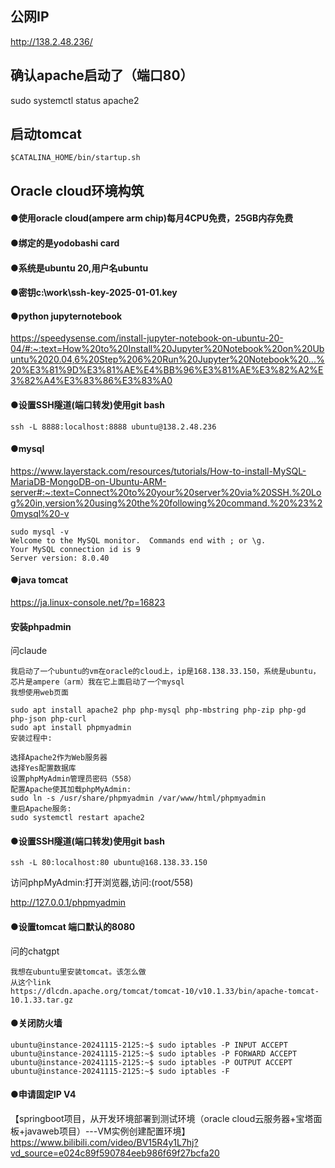 ## 公网IP
http://138.2.48.236/

## 确认apache启动了（端口80）
sudo systemctl status apache2

## 启动tomcat
`$CATALINA_HOME/bin/startup.sh`

## Oracle cloud环境构筑
#### ●使用oracle cloud(ampere arm chip)每月4CPU免费，25GB内存免费
#### ●绑定的是yodobashi card
#### ●系统是ubuntu 20,用户名ubuntu
#### ●密钥c:\work\ssh-key-2025-01-01.key
#### ●python jupyternotebook 
https://speedysense.com/install-jupyter-notebook-on-ubuntu-20-04/#:~:text=How%20to%20Install%20Jupyter%20Notebook%20on%20Ubuntu%2020.04,6%20Step%206%20Run%20Jupyter%20Notebook%20...%20%E3%81%9D%E3%81%AE%E4%BB%96%E3%81%AE%E3%82%A2%E3%82%A4%E3%83%86%E3%83%A0
#### ●设置SSH隧道(端口转发)使用git bash
`ssh -L 8888:localhost:8888 ubuntu@138.2.48.236`
#### ●mysql
https://www.layerstack.com/resources/tutorials/How-to-install-MySQL-MariaDB-MongoDB-on-Ubuntu-ARM-server#:~:text=Connect%20to%20your%20server%20via%20SSH.%20Log%20in,version%20using%20the%20following%20command.%20%23%20mysql%20-v
```
sudo mysql -v
Welcome to the MySQL monitor.  Commands end with ; or \g.
Your MySQL connection id is 9
Server version: 8.0.40
```
#### ●java tomcat
https://ja.linux-console.net/?p=16823
#### 安装phpadmin
问claude
```
我启动了一个ubuntu的vm在oracle的cloud上，ip是168.138.33.150，系统是ubuntu，芯片是ampere（arm）我在它上面启动了一个mysql
我想使用web页面
```
```
sudo apt install apache2 php php-mysql php-mbstring php-zip php-gd php-json php-curl
sudo apt install phpmyadmin
安装过程中:

选择Apache2作为Web服务器
选择Yes配置数据库
设置phpMyAdmin管理员密码（558）
配置Apache使其加载phpMyAdmin:
sudo ln -s /usr/share/phpmyadmin /var/www/html/phpmyadmin
重启Apache服务:
sudo systemctl restart apache2
```


#### ●设置SSH隧道(端口转发)使用git bash
`ssh -L 80:localhost:80 ubuntu@168.138.33.150`

访问phpMyAdmin:打开浏览器,访问:(root/558)

http://127.0.0.1/phpmyadmin

#### ●设置tomcat 端口默认的8080
问的chatgpt
```prompt
我想在ubuntu里安装tomcat。该怎么做
从这个link
https://dlcdn.apache.org/tomcat/tomcat-10/v10.1.33/bin/apache-tomcat-10.1.33.tar.gz
```

#### ●关闭防火墙
```
ubuntu@instance-20241115-2125:~$ sudo iptables -P INPUT ACCEPT
ubuntu@instance-20241115-2125:~$ sudo iptables -P FORWARD ACCEPT
ubuntu@instance-20241115-2125:~$ sudo iptables -P OUTPUT ACCEPT
ubuntu@instance-20241115-2125:~$ sudo iptables -F
```

#### ●申请固定IP V4

【springboot项目，从开发环境部署到测试环境（oracle cloud云服务器+宝塔面板+javaweb项目）---VM实例创建配置环境】https://www.bilibili.com/video/BV15R4y1L7hj?vd_source=e024c89f590784eeb986f69f27bcfa20
